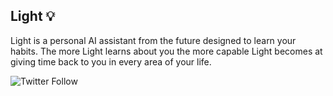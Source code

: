 ## Light 💡

Light is a personal AI assistant from the future designed to learn your habits. The more Light learns about you the more capable Light becomes at giving time back to you in every area of your life. 

![Twitter Follow](https://img.shields.io/twitter/follow/LightAI?style=social)


<!--

**Here are some ideas to get you started:**

🙋‍♀️ A short introduction - what is your organization all about?
🌈 Contribution guidelines - how can the community get involved?
👩‍💻 Useful resources - where can the community find your docs? Is there anything else the community should know?
🍿 Fun facts - what does your team eat for breakfast?
🧙 Remember, you can do mighty things with the power of [Markdown](https://docs.github.com/github/writing-on-github/getting-started-with-writing-and-formatting-on-github/basic-writing-and-formatting-syntax)
-->
